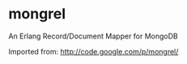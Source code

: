 # mongrel #

An Erlang Record/Document Mapper for MongoDB

Imported from: http://code.google.com/p/mongrel/
